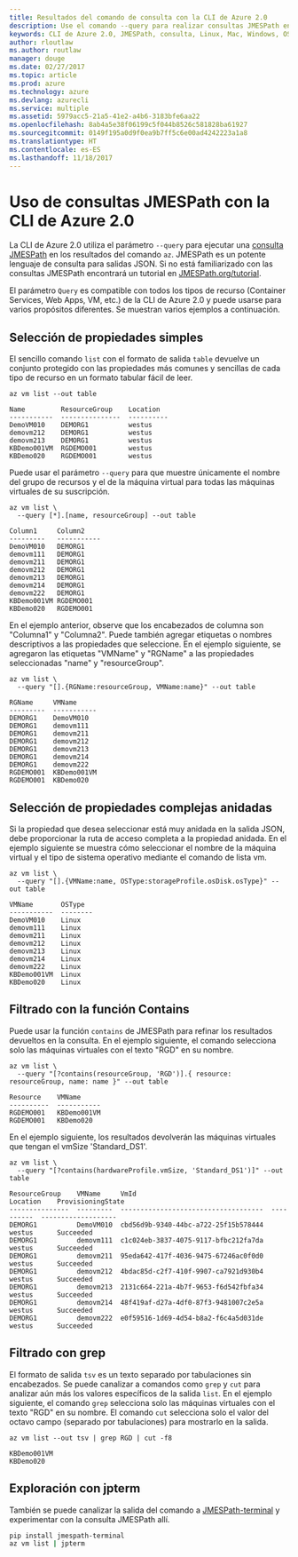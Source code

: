 ```yaml
---
title: Resultados del comando de consulta con la CLI de Azure 2.0
description: Use el comando --query para realizar consultas JMESPath en la salida de los comandos de la CLI de Azure 2.0.
keywords: CLI de Azure 2.0, JMESPath, consulta, Linux, Mac, Windows, OS X
author: rloutlaw
ms.author: routlaw
manager: douge
ms.date: 02/27/2017
ms.topic: article
ms.prod: azure
ms.technology: azure
ms.devlang: azurecli
ms.service: multiple
ms.assetid: 5979acc5-21a5-41e2-a4b6-3183bfe6aa22
ms.openlocfilehash: 8ab4a5e38f06199c5f044b8526c581828ba61927
ms.sourcegitcommit: 0149f195a0d9f0ea9b7ff5c6e00ad4242223a1a8
ms.translationtype: HT
ms.contentlocale: es-ES
ms.lasthandoff: 11/18/2017
---
```

# <a name="using-jmespath-queries-with-azure-cli-20"></a>Uso de consultas JMESPath con la CLI de Azure 2.0

La CLI de Azure 2.0 utiliza el parámetro `--query` para ejecutar una [consulta JMESPath](http://jmespath.org) en los resultados del comando `az`. JMESPath es un potente lenguaje de consulta para salidas JSON.  Si no está familiarizado con las consultas JMESPath encontrará un tutorial en [JMESPath.org/tutorial](http://JMESPath.org/tutorial.html).

El parámetro `Query` es compatible con todos los tipos de recurso (Container Services, Web Apps, VM, etc.) de la CLI de Azure 2.0 y puede usarse para varios propósitos diferentes.  Se muestran varios ejemplos a continuación.

## <a name="selecting-simple-properties"></a>Selección de propiedades simples

El sencillo comando `list` con el formato de salida `table` devuelve un conjunto protegido con las propiedades más comunes y sencillas de cada tipo de recurso en un formato tabular fácil de leer.

```azurecli-interactive
az vm list --out table
```

```
Name         ResourceGroup    Location
-----------  ---------------  ----------
DemoVM010    DEMORG1          westus
demovm212    DEMORG1          westus
demovm213    DEMORG1          westus
KBDemo001VM  RGDEMO001        westus
KBDemo020    RGDEMO001        westus
```

Puede usar el parámetro `--query` para que muestre únicamente el nombre del grupo de recursos y el de la máquina virtual para todas las máquinas virtuales de su suscripción.

```azurecli-interactive
az vm list \
  --query [*].[name, resourceGroup] --out table
```

```
Column1     Column2
---------   -----------
DemoVM010   DEMORG1
demovm111   DEMORG1
demovm211   DEMORG1
demovm212   DEMORG1
demovm213   DEMORG1
demovm214   DEMORG1
demovm222   DEMORG1
KBDemo001VM RGDEMO001
KBDemo020   RGDEMO001
```

En el ejemplo anterior, observe que los encabezados de columna son "Columna1" y "Columna2".  Puede también agregar etiquetas o nombres descriptivos a las propiedades que seleccione.  En el ejemplo siguiente, se agregaron las etiquetas "VMName" y "RGName" a las propiedades seleccionadas "name" y "resourceGroup".


```azurecli-interactive
az vm list \
  --query "[].{RGName:resourceGroup, VMName:name}" --out table
```

```
RGName     VMName
---------  -----------
DEMORG1    DemoVM010
DEMORG1    demovm111
DEMORG1    demovm211
DEMORG1    demovm212
DEMORG1    demovm213
DEMORG1    demovm214
DEMORG1    demovm222
RGDEMO001  KBDemo001VM
RGDEMO001  KBDemo020
```

## <a name="selecting-complex-nested-properties"></a>Selección de propiedades complejas anidadas

Si la propiedad que desea seleccionar está muy anidada en la salida JSON, debe proporcionar la ruta de acceso completa a la propiedad anidada. En el ejemplo siguiente se muestra cómo seleccionar el nombre de la máquina virtual y el tipo de sistema operativo mediante el comando de lista vm.

```azurecli-interactive
az vm list \
  --query "[].{VMName:name, OSType:storageProfile.osDisk.osType}" --out table
```

```
VMName       OSType
-----------  --------
DemoVM010    Linux
demovm111    Linux
demovm211    Linux
demovm212    Linux
demovm213    Linux
demovm214    Linux
demovm222    Linux
KBDemo001VM  Linux
KBDemo020    Linux
```

## <a name="filter-with-the-contains-function"></a>Filtrado con la función Contains

Puede usar la función `contains` de JMESPath para refinar los resultados devueltos en la consulta.
En el ejemplo siguiente, el comando selecciona solo las máquinas virtuales con el texto "RGD" en su nombre.  

```azurecli-interactive
az vm list \
  --query "[?contains(resourceGroup, 'RGD')].{ resource: resourceGroup, name: name }" --out table
```

```
Resource    VMName
----------  -----------
RGDEMO001   KBDemo001VM
RGDEMO001   KBDemo020
```

En el ejemplo siguiente, los resultados devolverán las máquinas virtuales que tengan el vmSize 'Standard_DS1'.

```azurecli-interactive
az vm list \
  --query "[?contains(hardwareProfile.vmSize, 'Standard_DS1')]" --out table
```

```
ResourceGroup    VMName     VmId                                  Location    ProvisioningState
---------------  ---------  ------------------------------------  ----------  -------------------
DEMORG1          DemoVM010  cbd56d9b-9340-44bc-a722-25f15b578444  westus      Succeeded
DEMORG1          demovm111  c1c024eb-3837-4075-9117-bfbc212fa7da  westus      Succeeded
DEMORG1          demovm211  95eda642-417f-4036-9475-67246ac0f0d0  westus      Succeeded
DEMORG1          demovm212  4bdac85d-c2f7-410f-9907-ca7921d930b4  westus      Succeeded
DEMORG1          demovm213  2131c664-221a-4b7f-9653-f6d542fbfa34  westus      Succeeded
DEMORG1          demovm214  48f419af-d27a-4df0-87f3-9481007c2e5a  westus      Succeeded
DEMORG1          demovm222  e0f59516-1d69-4d54-b8a2-f6c4a5d031de  westus      Succeeded
```

## <a name="filter-with-grep"></a>Filtrado con grep

El formato de salida `tsv` es un texto separado por tabulaciones sin encabezados. Se puede canalizar a comandos como `grep` y `cut` para analizar aún más los valores específicos de la salida `list`. En el ejemplo siguiente, el comando `grep` selecciona solo las máquinas virtuales con el texto "RGD" en su nombre.  El comando `cut` selecciona solo el valor del octavo campo (separado por tabulaciones) para mostrarlo en la salida.

```azurecli-interactive
az vm list --out tsv | grep RGD | cut -f8
```

```
KBDemo001VM
KBDemo020
```

## <a name="explore-with-jpterm"></a>Exploración con jpterm

También se puede canalizar la salida del comando a [JMESPath-terminal](https://github.com/jmespath/jmespath.terminal) y experimentar con la consulta JMESPath allí.

```bash
pip install jmespath-terminal
az vm list | jpterm
```

